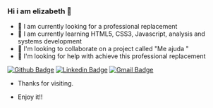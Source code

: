 ### Hi i am elizabeth 🙋


- 🔭 I am currently looking for a professional replacement
- 🌱 I am currently learning HTML5, CSS3, Javascript, analysis and systems development
- 👯 I'm looking to collaborate on a project called "Me ajuda <DEV>"
- 🤔 I'm looking for help with achieve this professional replacement


[![Github Badge](https://img.shields.io/badge/-Github-000?style=flat-square&logo=Github&logoColor=white&link=https://github.com/ElizabethNetto)](https://github.com/ElizabethNetto)
[![Linkedin Badge](https://img.shields.io/badge/-LinkedIn-blue?style=flat-square&logo=Linkedin&logoColor=white&link=www.linkedin.com/in/elizabethnetto)](www.linkedin.com/in/elizabethnetto)
[![Gmail Badge](https://img.shields.io/badge/-Gmail-c14438?style=flat-square&logo=Gmail&logoColor=white&link=mailto:elizabethmjnetto@gmail.com)](mailto:elizabethmjnetto@gmail.com)

- Thanks for visiting. 

- Enjoy it!! 

